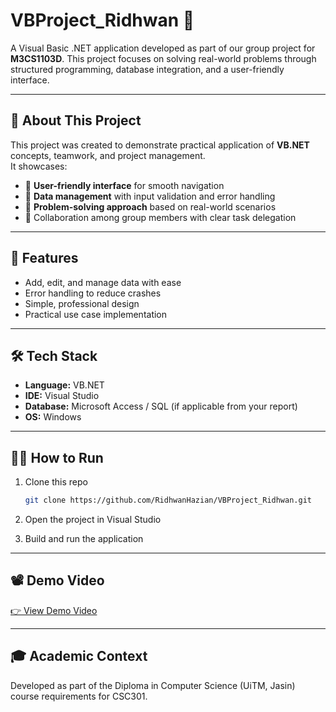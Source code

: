 # VBProject_Ridhwan 🎯  

A Visual Basic .NET application developed as part of our group project for **M3CS1103D**. This project focuses on solving real-world problems through structured programming, database integration, and a user-friendly interface.  

---

## 📖 About This Project  
This project was created to demonstrate practical application of **VB.NET** concepts, teamwork, and project management.  
It showcases:  
- 📌 **User-friendly interface** for smooth navigation  
- 📌 **Data management** with input validation and error handling  
- 📌 **Problem-solving approach** based on real-world scenarios  
- 📌 Collaboration among group members with clear task delegation  

---

## 🚀 Features  
- Add, edit, and manage data with ease  
- Error handling to reduce crashes  
- Simple, professional design  
- Practical use case implementation  

---

## 🛠️ Tech Stack  
- **Language:** VB.NET  
- **IDE:** Visual Studio  
- **Database:** Microsoft Access / SQL (if applicable from your report)  
- **OS:** Windows  


---

## 👨‍💻 How to Run
1. Clone this repo  
   ```bash
   git clone https://github.com/RidhwanHazian/VBProject_Ridhwan.git
   
2. Open the project in Visual Studio

3. Build and run the application

---

## 📽️ Demo Video
[👉 View Demo Video](https://drive.google.com/drive/folders/1h_VvyZ19BM4cnIK9voctSeAzKMQkunPm)

---

## 🎓 Academic Context 

Developed as part of the Diploma in Computer Science (UiTM, Jasin) course requirements for CSC301.
